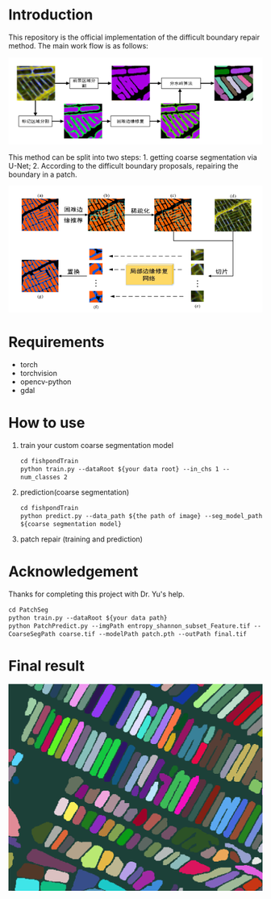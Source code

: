 # Introduction

This repository is the official implementation of  the difficult boundary repair method. The main work flow is as follows:

![image](1.png)

This method can be split into two steps: 1. getting coarse segmentation via U-Net; 2. According to the difficult boundary proposals, repairing the boundary in a patch.

![image](2.png)

# Requirements

- torch
- torchvision
- opencv-python
- gdal

# How to use

1. train your custom coarse segmentation model

   ```
   cd fishpondTrain
   python train.py --dataRoot ${your data root} --in_chs 1 --num_classes 2
   ```

2. prediction(coarse segmentation)

   ```
   cd fishpondTrain
   python predict.py --data_path ${the path of image} --seg_model_path ${coarse segmentation model}
   ```

3. patch repair (training and prediction)

# Acknowledgement

Thanks for completing this project with Dr. Yu's help.

   ```
   cd PatchSeg
   python train.py --dataRoot ${your data path}
   python PatchPredict.py --imgPath entropy_shannon_subset_Feature.tif --CoarseSegPath coarse.tif --modelPath patch.pth --outPath final.tif
   ```

# Final result

![image](3.png)
